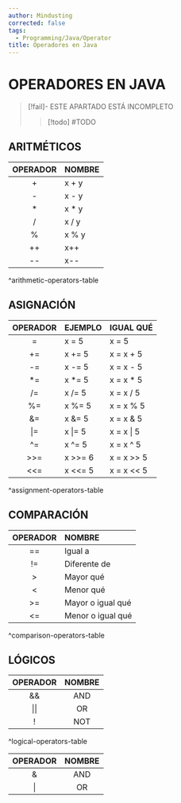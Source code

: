 ```yaml
---
author: Mindusting
corrected: false
tags:
  - Programming/Java/Operator
title: Operadores en Java
---
```


# OPERADORES EN JAVA

> [!fail]- ESTE APARTADO ESTÁ INCOMPLETO
> > [!todo] #TODO

## ARITMÉTICOS

| OPERADOR | NOMBRE |
|:--------:|:------ |
|    +     | x + y  |
|    -     | x - y  |
|    \*    | x \* y |
|    /     | x / y  |
|    %     | x % y  |
|    ++    | x++    |
|    --    | x--    |
^arithmetic-operators-table

## ASIGNACIÓN

| OPERADOR | EJEMPLO | IGUAL QUÉ  |
|:--------:|:------- |:---------- |
|    =     | x = 5   | x = 5      |
|    +=    | x += 5  | x = x + 5  |
|    -=    | x -= 5  | x = x - 5  |
|   \*=    | x \*= 5 | x = x \* 5 |
|    /=    | x /= 5  | x = x / 5  |
|    %=    | x %= 5  | x = x % 5  |
|    &=    | x &= 5  | x = x & 5  |
|   \|=    | x \|= 5 | x = x \| 5 |
|    ^=    | x ^= 5  | x = x ^ 5  |
|   >>=    | x >>= 6 | x = x >> 5 |
|   <<=    | x <<= 5 | x = x << 5 |
^assignment-operators-table

## COMPARACIÓN

| OPERADOR | NOMBRE            |
|:--------:|:----------------- |
|    ==    | Igual a           |
|    !=    | Diferente de      |
|    >     | Mayor qué         |
|    <     | Menor qué         |
|    >=    | Mayor o igual qué |
|    <=    | Menor o igual qué |
^comparison-operators-table

## LÓGICOS

| OPERADOR | NOMBRE |
|:--------:|:------:|
|    &&    |  AND   |
|   \|\|   |   OR   |
|    !     |  NOT   |
^logical-operators-table

| OPERADOR | NOMBRE |
|:--------:|:------:|
|    &     |  AND   |
|    \|    |   OR   |
